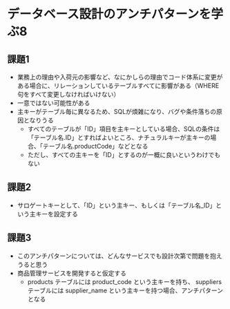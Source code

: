 # データベース設計のアンチパターンを学ぶ8

## 課題1

- 業務上の理由や入荷元の影響など、なにかしらの理由でコード体系に変更がある場合に、リレーションしているテーブルすべてに影響がある（WHERE句をすべて変更しなければいけない）
- 一意ではない可能性がある
- 主キーがテーブル毎に異なるため、SQLが煩雑になり、バグや条件落ちの原因となりうる
    - すべてのテーブルが「ID」項目を主キーとしている場合、SQLの条件は「テーブル名.ID」とすればよいところ、ナチュラルキーが主キーの場合、「テーブル名.productCode」などとなる
    - ただし、すべての主キーを「ID」とするのが一概に良いというわけでもない

## 課題2

- サロゲートキーとして、「ID」という主キー、もしくは「テーブル名_ID」という主キーを設定する

## 課題3

- このアンチパターンについては、どんなサービスでも設計次第で問題を抱えうると思う
- 商品管理サービスを開発すると仮定する
    - products テーブルには product_code という主キーを持ち、 suppliers テーブルには supplier_name という主キーを持つ場合、アンチパターンとなる

